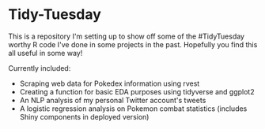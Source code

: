 # Tidy-Tuesday

This is a repository I'm setting up to show off some of the #TidyTuesday worthy R code I've done in some projects in the past. Hopefully you find this all useful in some way!

Currently included:
* Scraping web data for Pokedex information using rvest
* Creating a function for basic EDA purposes using tidyverse and ggplot2
* An NLP analysis of my personal Twitter account's tweets
* A logistic regression analysis on Pokemon combat statistics (includes Shiny components in deployed version)
